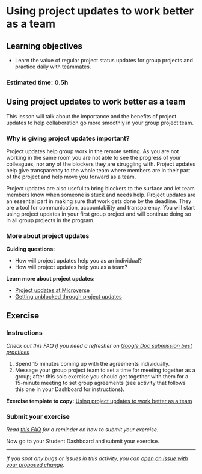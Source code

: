 # Using project updates to work better as a team

## Learning objectives

- Learn the value of regular project status updates for group projects and practice daily with teammates.

### **Estimated time**: 0.5h

## Using project updates to work better as a team

This lesson will talk about the importance and the benefits of project updates to help collaboration go more smoothly in your group project team.

### Why is giving project updates important?

Project updates help group work in the remote setting. As you are not working in the same room you are not able to see the progress of your colleagues, nor any of the blockers they are struggling with. Project updates help give transparency to the whole team where members are in their part of the project and help move you forward as a team.

Project updates are also useful to bring blockers to the surface and let team members know when someone is stuck and needs help. Project updates are an essential part in making sure that work gets done by the deadline. They are a tool for communication, accountability and transparency. You will start using project updates in your first group project and will continue doing so in all group projects in the program.

### More about project updates

**Guiding questions:**

- How will project updates help you as an individual?
- How will project updates help you as a team?

**Learn more about project updates:**

- [Project updates at Microverse](project-updates-at-microverse.md)
- [Getting unblocked through project updates](getting-unblocked-through-project-updates.md)

## Exercise

### Instructions

*Check out this FAQ if you need a refresher on [Google Doc submission best practices](https://microverse.zendesk.com/hc/en-us/articles/360063156813)*

1. Spend 15 minutes coming up with the agreements individually.
2. Message your group project team to set a time for meeting together as a group; after this solo exercise you should get together with them for a 15-minute meeting to set group agreements (see activity that follows this one in your Dashboard for instructions).

**Exercise template to copy:** [Using project updates to work better as a team](https://docs.google.com/document/d/1tIXgjYp_8mEMO_dBjQavpBTdKAWAScnI8K4baBgFGHY/edit#)

### Submit your exercise

*Read [this FAQ](https://microverse.zendesk.com/hc/en-us/articles/360061344234) for a reminder on how to submit your exercise.*

Now go to your Student Dashboard and submit your exercise.


------

_If you spot any bugs or issues in this activity, you can [open an issue with your proposed change](https://github.com/microverseinc/curriculum-transversal-skills/blob/main/git-github/articles/open_issue.md)._